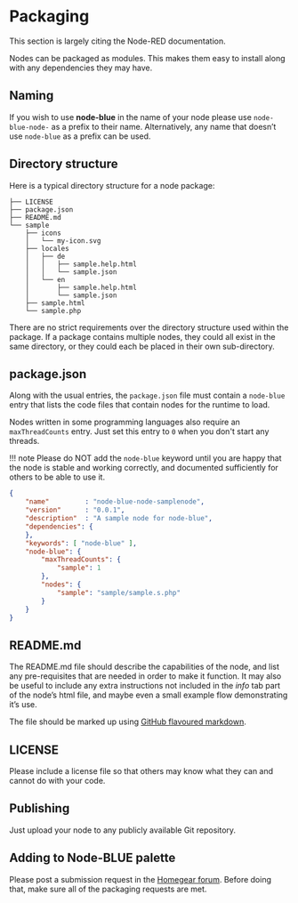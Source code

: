 # Packaging

This section is largely citing the Node-RED documentation.

Nodes can be packaged as modules. This makes them easy to install along with any dependencies they may have.

## Naming

If you wish to use **node-blue** in the name of your node please use `node-blue-node-` as a prefix to their name. Alternatively, any name that doesn’t use `node-blue` as a prefix can be used.

## Directory structure

Here is a typical directory structure for a node package:

```
├── LICENSE
├── package.json
├── README.md
└── sample
    ├── icons
    │   └── my-icon.svg
    ├── locales
    │   ├── de
    │   │   ├── sample.help.html
    │   │   └── sample.json
    │   └── en
    │       ├── sample.help.html
    │       └── sample.json
    ├── sample.html
    └── sample.php
```

There are no strict requirements over the directory structure used within the package. If a package contains multiple nodes, they could all exist in the same directory, or they could each be placed in their own sub-directory.

## package.json

Along with the usual entries, the `package.json` file must contain a `node-blue` entry that lists the code files that contain nodes for the runtime to load.

Nodes written in some programming languages also require an `maxThreadCounts` entry. Just set this entry to `0` when you don't start any threads.

!!! note
    Please do NOT add the `node-blue` keyword until you are happy that the node is stable and working correctly, and documented sufficiently for others to be able to use it.

```json
{
    "name"         : "node-blue-node-samplenode",
    "version"      : "0.0.1",
    "description"  : "A sample node for node-blue",
    "dependencies": {
    },
    "keywords": [ "node-blue" ],
    "node-blue": {
        "maxThreadCounts": {
            "sample": 1
        },
        "nodes": {
            "sample": "sample/sample.s.php"
        }
    }
}
```

## README.md

The README.md file should describe the capabilities of the node, and list any pre-requisites that are needed in order to make it function. It may also be useful to include any extra instructions not included in the *info* tab part of the node’s html file, and maybe even a small example flow demonstrating it’s use.

The file should be marked up using [GitHub flavoured markdown](https://help.github.com/articles/markdown-basics/).

## LICENSE

Please include a license file so that others may know what they can and cannot do with your code.

## Publishing

Just upload your node to any publicly available Git repository.

## Adding to Node-BLUE palette

Please post a submission request in the [Homegear forum](https://forum.homegear.eu). Before doing that, make sure all of the packaging requests are met.